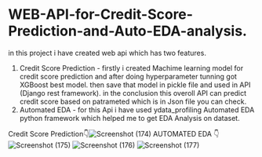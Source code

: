 # WEB-API-for-Credit-Score-Prediction-and-Auto-EDA-analysis.
in this project i have created web api which has two features.

1) Credit Score Prediction - firstly i created Machime learning model for credit score prediction and after doing hyperparameter tunning got XGBoost best model. then save that model in pickle file and used in API (Django rest framework). in the conclusion this overoll API can predict credit score based on patrameted which is in Json file you can check.
2) Automated EDA -  for this Api i have used ydata_profiling Automated EDA python framework which helped me to get EDA Analysis on dataset.

Credit Score Prediction👇![Screenshot (174)](https://github.com/user-attachments/assets/883e96f2-a234-4267-ab4f-899ae54808ef)
AUTOMATED EDA 👇![Screenshot (175)](https://github.com/user-attachments/assets/cdac4d09-e2ce-4894-a640-5d02fee9b507)
![Screenshot (176)](https://github.com/user-attachments/assets/2a199ce7-705a-4263-9a8c-9f4a4e554ea5)
![Screenshot (177)](https://github.com/user-attachments/assets/a4cdeb62-725a-427d-a8b9-53586e4b1c3b)
